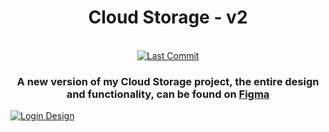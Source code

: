 <h1 align="center">Cloud Storage - v2</h1>
<br>
<div align="center">
<a href="https://github.com/ItsMateo20/Cloud/commit/new"><img src="https://img.shields.io/github/last-commit/itsmateo20/Cloud/new?style=for-the-badge&labelColor=white&color=gray" alt="Last Commit"/></a>
<!-- <a href="https://github.com/ItsMateo20/Cloud/releases/latest"><img src="https://img.shields.io/github/v/release/itsmateo20/Cloud?include_prereleases&sort=date&display_name=tag&style=for-the-badge&labelColor=white&color=gray" alt="Latest Release"/></a> -->
</div>
<h3 align="center">A new version of my Cloud Storage project, the entire design and functionality, can be found on <a href="https://www.figma.com/design/Nh5xaQlZEsJm8IMBb3ZCtk/Cloud">Figma</a></h3>

<a href="https://www.figma.com/design/Nh5xaQlZEsJm8IMBb3ZCtk/Cloud?node-id=6-332&t=0EGHgIoLrqkkhduz-1"><img src="https://github.com/user-attachments/assets/cc06f042-fd6a-439a-89c1-5b55e804d15a" alt="Login Design"/></a>
